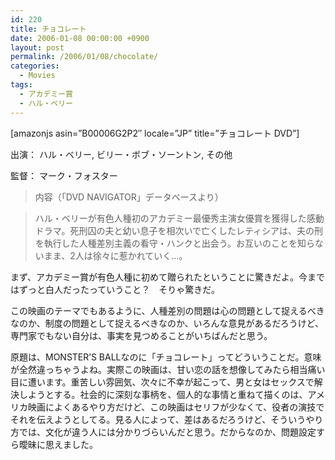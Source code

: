```yaml
---
id: 220
title: チョコレート
date: 2006-01-08 00:00:00 +0900
layout: post
permalink: /2006/01/08/chocolate/
categories:
  - Movies
tags:
  - アカデミー賞
  - ハル・ベリー
---
```

[amazonjs asin=&#8221;B00006G2P2&#8243; locale=&#8221;JP&#8221; title=&#8221;チョコレート DVD&#8221;]

出演： ハル・ベリー, ビリー・ボブ・ソーントン, その他
  
監督： マーク・フォスター

<!--more-->

> 内容（「DVD NAVIGATOR」データベースより）
  
> ハル・ベリーが有色人種初のアカデミー最優秀主演女優賞を獲得した感動ドラマ。死刑囚の夫と幼い息子を相次いで亡くしたレティシアは、夫の刑を執行した人種差別主義の看守・ハンクと出会う。お互いのことを知らないまま、2人は徐々に惹かれていく…。 

まず、アカデミー賞が有色人種に初めて贈られたということに驚きだよ。今まではずっと白人だったっていうこと？　そりゃ驚きだ。
  
この映画のテーマでもあるように、人種差別の問題は心の問題として捉えるべきなのか、制度の問題として捉えるべきなのか、いろんな意見があるだろうけど、専門家でもない自分は、事実を見つめることがいちばんだと思う。
  
原題は、MONSTER&#8217;S BALLなのに「チョコレート」ってどういうことだ。意味が全然違っちゃうよね。実際この映画は、甘い恋の話を想像してみたら相当痛い目に遭います。重苦しい雰囲気、次々に不幸が起こって、男と女はセックスで解決しようとする。社会的に深刻な事柄を、個人的な事情と重ねて描くのは、アメリカ映画によくあるやり方だけど、この映画はセリフが少なくて、役者の演技でそれを伝えようとしてる。見る人によって、差はあるだろうけど、そういうやり方では、文化が違う人には分かりづらいんだと思う。だからなのか、問題設定すら曖昧に思えました。
